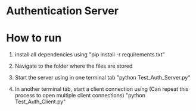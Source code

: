 # Authentication Server
# How to run

1) install all dependencies using
"pip install -r requirements.txt"

2) Navigate to the folder where the files are stored

3) Start the server using in one terminal tab
"python Test_Auth_Server.py"

4) In another terminal tab, start a client connection using (Can repeat this process to open multiple client connections)
"python Test_Auth_Client.py"
